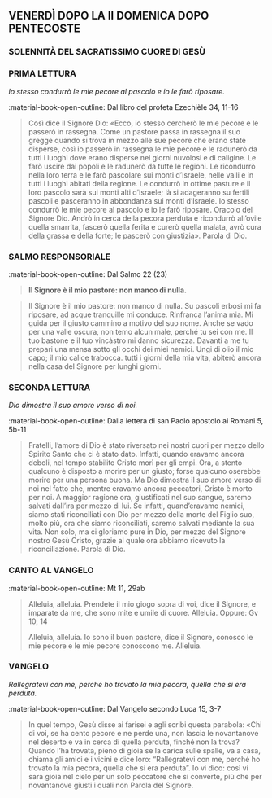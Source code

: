 ## VENERDÌ DOPO LA II DOMENICA DOPO PENTECOSTE
> 
### SOLENNITÀ DEL SACRATISSIMO CUORE DI GESÙ
> 
### PRIMA LETTURA
*Io stesso condurrò le mie pecore al pascolo e io le farò riposare.*

:material-book-open-outline: Dal libro del profeta Ezechièle
34, 11-16

> Così dice il Signore Dio: «Ecco, io stesso cercherò le mie pecore e le passerò in rassegna. Come un pastore passa in rassegna il suo gregge quando si trova in mezzo alle sue pecore che erano state disperse, così io passerò in rassegna le mie pecore e le radunerò da tutti i luoghi dove erano disperse nei giorni nuvolosi e di caligine. Le farò uscire dai popoli e le radunerò da tutte le regioni. Le ricondurrò nella loro terra e le farò pascolare sui monti d’Israele, nelle valli e in tutti i luoghi abitati della regione. Le condurrò in ottime pasture e il loro pascolo sarà sui monti alti d’Israele; là si adageranno su fertili pascoli e pasceranno in abbondanza sui monti d’Israele. Io stesso condurrò le mie pecore al pascolo e io le farò riposare. Oracolo del Signore Dio. Andrò in cerca della pecora perduta e ricondurrò all’ovile quella smarrita, fascerò quella ferita e curerò quella malata, avrò cura della grassa e della forte; le pascerò con giustizia». Parola di Dio.
> 
### SALMO RESPONSORIALE
:material-book-open-outline: Dal Salmo 22 (23)

>**Il Signore è il mio pastore: non manco di nulla.**

> Il Signore è il mio pastore:
> non manco di nulla.
> Su pascoli erbosi mi fa riposare,
> ad acque tranquille mi conduce.
> Rinfranca l’anima mia.
> Mi guida per il giusto cammino
> a motivo del suo nome.
> Anche se vado per una valle oscura,
> non temo alcun male, perché tu sei con me.
> Il tuo bastone e il tuo vincàstro
> mi danno sicurezza.
> Davanti a me tu prepari una mensa
> sotto gli occhi dei miei nemici.
> Ungi di olio il mio capo;
> il mio calice trabocca.
> tutti i giorni della mia vita,
> abiterò ancora nella casa del Signore
> per lunghi giorni.
> 
### SECONDA LETTURA
*Dio dimostra il suo amore verso di noi.*

:material-book-open-outline: Dalla lettera di san Paolo apostolo ai Romani
5, 5b-11

> Fratelli, l’amore di Dio è stato riversato nei nostri cuori per mezzo dello Spirito Santo che ci è stato dato. Infatti, quando eravamo ancora deboli, nel tempo stabilito Cristo morì per gli empi. Ora, a stento qualcuno è disposto a morire per un giusto; forse qualcuno oserebbe morire per una persona buona. Ma Dio dimostra il suo amore verso di noi nel fatto che, mentre eravamo ancora peccatori, Cristo è morto per noi. A maggior ragione ora, giustificati nel suo sangue, saremo salvati dall’ira per mezzo di lui. Se infatti, quand’eravamo nemici, siamo stati riconciliati con Dio per mezzo della morte del Figlio suo, molto più, ora che siamo riconciliati, saremo salvati mediante la sua vita. Non solo, ma ci gloriamo pure in Dio, per mezzo del Signore nostro Gesù Cristo, grazie al quale ora abbiamo ricevuto la riconciliazione. Parola di Dio.
> 
### CANTO AL VANGELO
:material-book-open-outline: Mt 11, 29ab

> Alleluia, alleluia.
> Prendete il mio giogo sopra di voi, dice il Signore,
> e imparate da me, che sono mite e umile di cuore.
> Alleluia.
> Oppure:
> Gv 10, 14
> 
> Alleluia, alleluia.
> Io sono il buon pastore, dice il Signore,
> conosco le mie pecore e le mie pecore conoscono me.
> Alleluia.
> 
### VANGELO
*Rallegratevi con me, perché ho trovato la mia pecora, quella che si era perduta.*

:material-book-open-outline: Dal Vangelo secondo Luca
15, 3-7

> In quel tempo, Gesù disse ai farisei e agli scribi questa parabola: «Chi di voi, se ha cento pecore e ne perde una, non lascia le novantanove nel deserto e va in cerca di quella perduta, finché non la trova? Quando l’ha trovata, pieno di gioia se la carica sulle spalle, va a casa, chiama gli amici e i vicini e dice loro: “Rallegratevi con me, perché ho trovato la mia pecora, quella che si era perduta”. Io vi dico: così vi sarà gioia nel cielo per un solo peccatore che si converte, più che per novantanove giusti i quali non Parola del Signore.